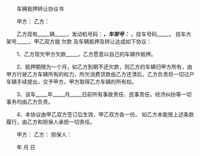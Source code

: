 
 


　　车辆抵押转让协议书


　　甲方： 乙方：


　　乙方现有_____辆_____，发动机号码：_____，车架号：_____ ，挂车号码_____， 挂车大架号_____，甲乙双方就
欠款
及车辆抵押及转让达成如下协议：


　　1、乙方现欠甲方欠款_____，乙方愿意以自己的车辆作抵押。


　　2、抵押期限为一个月，如乙方到期不还欠款，则乙方的车辆归甲方所有，由甲方行驶乙方车辆所有的权力，所欠消费贷款由乙方还清后，乙方负责将一切过户车辆手续提出，交予甲方，甲方取得乙方车辆的所有权。


　　3、该车_____年_____月_____日前所有事故责任、民事责任，经济纠纷等一切事务均由乙方负责。


　　4、本协议由甲乙双方签订后生效，甲乙双方各一份。 如乙方未能按上述条款履行，由乙方和担保人承担一切责任。


　　甲方： 乙方： 担保人：


　　年 月 日




 


 

 
 
 
 
 
  


  
 

  


  


  
 
 
 
 

